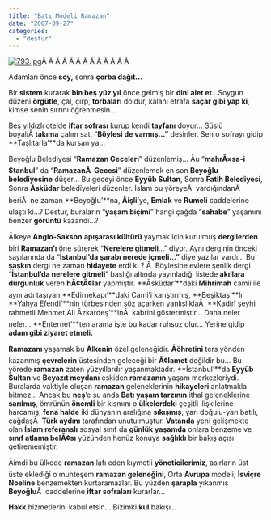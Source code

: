 ```yaml
---
title: "Batı Modeli Ramazan"
date: "2007-09-27"
categories: 
  - "destur"
---
```


[![793.jpg](/uploads/2007/09/793.jpg)](/uploads/2007/09/793.jpg "793.jpg")Â Â Â Â Â Â Â Â Â Â Â Â Â 

Adamları önce **soy,** sonra **çorba dağıt...**

Bir **sistem** kurarak **bin beş yüz yıl** önce gelmiş bir **dini alet et**...Soygun düzeni **örgütle**, çal, çırp, **torbaları** doldur, kalanı etrafa **saçar gibi yap ki**, kimse senin sırrını öğrenmesin...

Beş yıldızlı otelde **iftar sofrası** kurup kendi **tayfanı** doyur... Süslü boyalıÂ **takıma** çalım sat, “**Böylesi de varmış...”** desinler. Sen o sofrayı gidip **Taşlıtarla’**da kursan ya...

Beyoğlu Belediyesi “**Ramazan Geceleri**” düzenlemiş... Åu “**mahrÃ»sa-i Stanbul**” da “**RamazanÂ  Gecesi**” düzenlemek en son **Beyoğlu belediyesine** düşer... Bu geceyi önce **Eyyüb Sultan**, Sonra **Fatih Belediyesi**, Sonra **Ãsküdar** belediyeleri düzenler. İslam bu yöreyeÂ  vardığındanÂ  beriÂ  ne zaman **Beyoğlu’**na, **Åişli**’ye, **Emlak** ve **Rumeli** caddelerine ulaştı ki...? Destur, buraların “**yaşam biçimi**” hangi çağda “**sahabe**” yaşamını benzer **görüntü** kazandı...?

Ãlkeye **Anglo-Sakson** **apışarası kültürü** yaymak için kurulmuş **dergilerden** biri **Ramazan’ı** öne sürerek “**Nerelere gitmeli**...” diyor. Aynı derginin önceki sayılarında da “**İstanbul’da şarabı nerede içmeli...”** diye yazılar vardı... Bu **şaşkın** dergi ne zaman **hidayete** erdi ki ? Â  Böylesine evlere şenlik dergi “**İstanbul’da nerelere gitmeli**” başlığı altında yayınladığı listede **akıllara durgunluk** veren **hÃ¢tÃ¢lar** yapmıştır. **Ãsküdar’**daki **Mihrimah** camii ile aynı adı taşıyan **Edirnekapı’**daki Cami’i karıştırmış, **Beşiktaş’**lı **Yahya Efendi’**nin türbesinden söz açarken yanlışlıklaÂ  **Kadirî şeyhi rahmetli Mehmet Ali Ãzkardeş’**inÂ  kabrini göstermiştir... Daha neler neler... **Enternet’**ten arama işte bu kadar ruhsuz olur... Yerine gidip **adam gibi ziyaret etmeli.**

**Ramazanı** yaşamak bu **Ãlkenin** özel geleneğidir. **Åöhretini** ters yönden kazanmış **çevrelerin** üstesinden geleceği bir **Ã¢lamet** değildir bu... Bu yörede **ramazan** zaten yüzyıllardır yaşanmaktadır. **İstanbul’**da **Eyyüb Sultan** ve **Beyazıt meydanı** eskiden **ramazanın** yaşam merkezleriydi. Buralarda vaktiyle oluşan **ramazan** geleneklerinin **hikayeleri** anlatmakla bitmez... Ancak bu **neş**’e şu anda **Batı yaşam tarzının** ithal geleneklerine **sarılmış**, ömrünün **önemli** bir kısmını o **ülkelerdeki** çeşitli ilişkilerine harcamış, **fena halde** iki dünyanın aralığına **sıkışmış**, yarı doğulu-yarı batılı, çağdaşÂ  **Türk aydını** tarafından unutulmuştur. **Vatanda** yeni gelişmekte olan **İslam referanslı** sosyal sınıf da **günlük yaşamda** onlara benzeme ve **sınıf atlama belÃ¢sı** yüzünden henüz konuya **sağlıklı** bir bakış açısı getirememiştir.

Åimdi bu ülkede **ramazan** lafı eden kıymetli **yöneticilerimiz**, asırların üst üste eklediği o muhteşem **ramazan geleneğini**, Orta **Avrupa** modeli, **İsviçre Noeline** benzemekten kurtaramazlar. Bu yüzden **şarapla** yıkanmış **Beyoğlu**Â  caddelerine **iftar sofraları** kurarlar...

**Hakk** hizmetlerini kabul etsin... Bizimki **kul** bakışı...
